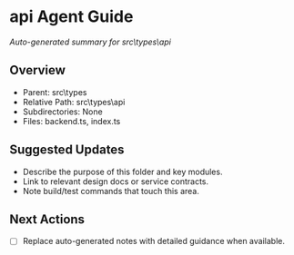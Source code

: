 ﻿# api Agent Guide
*Auto-generated summary for src\types\api*

## Overview
- Parent: src\types
- Relative Path: src\types\api
- Subdirectories: None
- Files: backend.ts, index.ts

## Suggested Updates
- Describe the purpose of this folder and key modules.
- Link to relevant design docs or service contracts.
- Note build/test commands that touch this area.

## Next Actions
- [ ] Replace auto-generated notes with detailed guidance when available.
